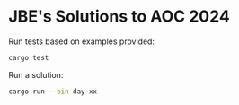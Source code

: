 # JBE's Solutions to AOC 2024

Run tests based on examples provided:

```sh
cargo test
```

Run a solution:

```sh
cargo run --bin day-xx
```
